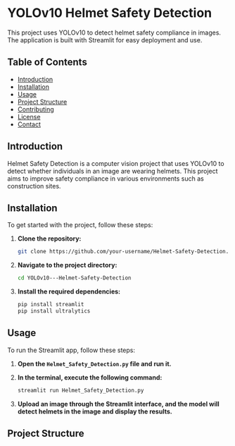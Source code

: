 # YOLOv10 Helmet Safety Detection

This project uses YOLOv10 to detect helmet safety compliance in images. The application is built with Streamlit for easy deployment and use.

## Table of Contents

- [Introduction](#introduction)
- [Installation](#installation)
- [Usage](#usage)
- [Project Structure](#project-structure)
- [Contributing](#contributing)
- [License](#license)
- [Contact](#contact)

## Introduction

Helmet Safety Detection is a computer vision project that uses YOLOv10 to detect whether individuals in an image are wearing helmets. This project aims to improve safety compliance in various environments such as construction sites.

## Installation

To get started with the project, follow these steps:

1. **Clone the repository:**
    ```bash
    git clone https://github.com/your-username/Helmet-Safety-Detection.git
    ```

2. **Navigate to the project directory:**
    ```bash
    cd YOLOv10---Helmet-Safety-Detection
    ```

3. **Install the required dependencies:**
    ```bash
    pip install streamlit
    pip install ultralytics
    ```

## Usage

To run the Streamlit app, follow these steps:

1. **Open the `Helmet_Safety_Detection.py` file and run it.**
2. **In the terminal, execute the following command:**
    ```bash
    streamlit run Helmet_Safety_Detection.py
    ```

3. **Upload an image through the Streamlit interface, and the model will detect helmets in the image and display the results.**

## Project Structure

```plaintext


